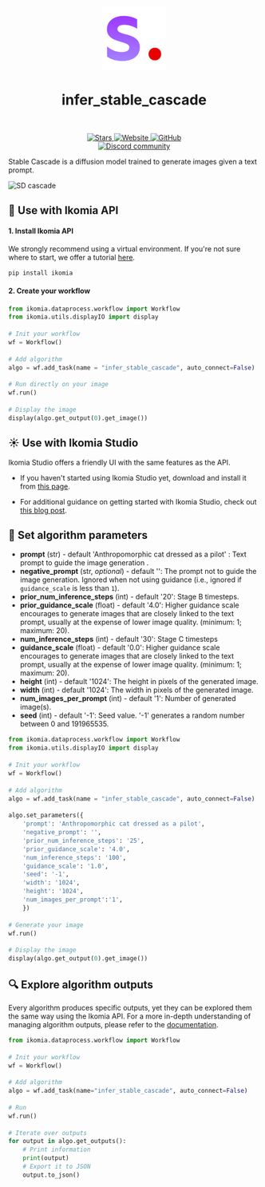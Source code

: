 <div align="center">
  <img src="images/icon.png" alt="Algorithm icon">
  <h1 align="center">infer_stable_cascade</h1>
</div>
<br />
<p align="center">
    <a href="https://github.com/Ikomia-hub/infer_stable_cascade">
        <img alt="Stars" src="https://img.shields.io/github/stars/Ikomia-hub/infer_stable_cascade">
    </a>
    <a href="https://app.ikomia.ai/hub/">
        <img alt="Website" src="https://img.shields.io/website/http/app.ikomia.ai/en.svg?down_color=red&down_message=offline&up_message=online">
    </a>
    <a href="https://github.com/Ikomia-hub/infer_stable_cascade/blob/main/LICENSE.md">
        <img alt="GitHub" src="https://img.shields.io/github/license/Ikomia-hub/infer_stable_cascade.svg?color=blue">
    </a>    
    <br>
    <a href="https://discord.com/invite/82Tnw9UGGc">
        <img alt="Discord community" src="https://img.shields.io/badge/Discord-white?style=social&logo=discord">
    </a> 
</p>

Stable Cascade is a diffusion model trained to generate images given a text prompt.

![SD cascade](https://huggingface.co/stabilityai/stable-cascade/resolve/main/figures/collage_1.jpg)

## :rocket: Use with Ikomia API

#### 1. Install Ikomia API

We strongly recommend using a virtual environment. If you're not sure where to start, we offer a tutorial [here](https://www.ikomia.ai/blog/a-step-by-step-guide-to-creating-virtual-environments-in-python).

```sh
pip install ikomia
```

#### 2. Create your workflow


```python
from ikomia.dataprocess.workflow import Workflow
from ikomia.utils.displayIO import display

# Init your workflow
wf = Workflow()

# Add algorithm
algo = wf.add_task(name = "infer_stable_cascade", auto_connect=False)

# Run directly on your image
wf.run()

# Display the image
display(algo.get_output(0).get_image())
```

## :sunny: Use with Ikomia Studio

Ikomia Studio offers a friendly UI with the same features as the API.

- If you haven't started using Ikomia Studio yet, download and install it from [this page](https://www.ikomia.ai/studio).

- For additional guidance on getting started with Ikomia Studio, check out [this blog post](https://www.ikomia.ai/blog/how-to-get-started-with-ikomia-studio).

## :pencil: Set algorithm parameters

- **prompt** (str) - default 'Anthropomorphic cat dressed as a pilot' : Text prompt to guide the image generation .
- **negative_prompt** (str, *optional*) - default '': The prompt not to guide the image generation. Ignored when not using guidance (i.e., ignored if `guidance_scale` is less than `1`).
- **prior_num_inference_steps** (int) - default '20': Stage B timesteps.
- **prior_guidance_scale** (float) - default '4.0':  Higher guidance scale encourages to generate images that are closely linked to the text prompt, usually at the expense of lower image quality. (minimum: 1; maximum: 20).
- **num_inference_steps** (int) - default '30': Stage C timesteps
- **guidance_scale** (float) - default '0.0':  Higher guidance scale encourages to generate images that are closely linked to the text prompt, usually at the expense of lower image quality. (minimum: 1; maximum: 20).
- **height** (int) - default '1024': The height in pixels of the generated image.
- **width** (int) - default '1024': The width in pixels of the generated image.
- **num_images_per_prompt** (int) - default '1': Number of generated image(s).
- **seed** (int) - default '-1': Seed value. '-1' generates a random number between 0 and 191965535.



```python
from ikomia.dataprocess.workflow import Workflow
from ikomia.utils.displayIO import display

# Init your workflow
wf = Workflow()

# Add algorithm
algo = wf.add_task(name = "infer_stable_cascade", auto_connect=False)

algo.set_parameters({
    'prompt': 'Anthropomorphic cat dressed as a pilot',
    'negative_prompt': '',
    'prior_num_inference_steps': '25',
    'prior_guidance_scale': '4.0',
    'num_inference_steps': '100',
    'guidance_scale': '1.0',
    'seed': '-1',
    'width': '1024',
    'height': '1024',
    'num_images_per_prompt':'1',
    })

# Generate your image
wf.run()

# Display the image
display(algo.get_output(0).get_image())
```

## :mag: Explore algorithm outputs

Every algorithm produces specific outputs, yet they can be explored them the same way using the Ikomia API. For a more in-depth understanding of managing algorithm outputs, please refer to the [documentation](https://ikomia-dev.github.io/python-api-documentation/advanced_guide/IO_management.html).

```python
from ikomia.dataprocess.workflow import Workflow

# Init your workflow
wf = Workflow()

# Add algorithm
algo = wf.add_task(name="infer_stable_cascade", auto_connect=False)

# Run  
wf.run()

# Iterate over outputs
for output in algo.get_outputs():
    # Print information
    print(output)
    # Export it to JSON
    output.to_json()
```

